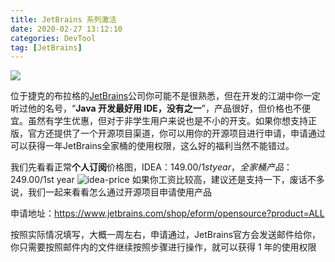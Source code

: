 ```yaml
---
title: JetBrains 系列激活 
date: 2020-02-27 13:12:10
categories: DevTool
tag: [JetBrains]
---
```


![](https://res.cloudinary.com/incoder/image/upload/v1582782666/blog/idea.png)

位于捷克的布拉格的[JetBrains](https://jetbrains.com)公司你可能不是很熟悉，但在开发的江湖中你一定听过他的名号，“**Java 开发最好用 IDE，没有之一**”，产品很好，但价格也不便宜。虽然有学生优惠，但对于非学生用户来说也是不小的开支。如果你想支持正版，官方还提供了一个开源项目渠道，你可以用你的开源项目进行申请，申请通过可以获得一年JetBrains全家桶的使用权限，这么好的福利当然不能错过。

<!-- more -->

我们先看看正常**个人订阅**价格图，IDEA：$149.00/1st year，全家桶产品：$249.00/1st year
![idea-price](https://res.cloudinary.com/incoder/image/upload/v1582782335/blog/idea-price.png)
如果你工资比较高，建议还是支持一下，废话不多说，我们一起来看看怎么通过开源项目申请使用产品

申请地址：https://www.jetbrains.com/shop/eform/opensource?product=ALL

按照实际情况填写，大概一周左右，申请通过，JetBrains官方会发送邮件给你，你只需要按照邮件内的文件继续按照步骤进行操作，就可以获得 1 年的使用权限